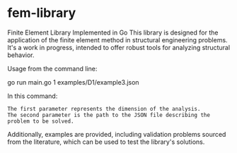 # fem-library
Finite Element Library Implemented in Go
This library is designed for the application of the finite element method in structural engineering problems. It's a work in progress, intended to offer robust tools for analyzing structural behavior.

Usage from the command line:

go run main.go 1  examples/D1/example3.json

In this command:

    The first parameter represents the dimension of the analysis.
    The second parameter is the path to the JSON file describing the problem to be solved.

Additionally, examples are provided, including validation problems sourced from the literature, which can be used to test the library's solutions.

